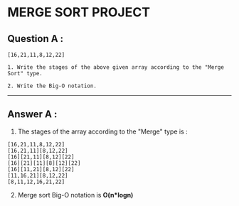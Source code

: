 # MERGE SORT PROJECT

## Question A :

`[16,21,11,8,12,22]`

    1. Write the stages of the above given array according to the "Merge Sort" type.

    2. Write the Big-O notation.
---

## Answer A :

1. The stages of the array according to the "Merge" type is :
```
[16,21,11,8,12,22]
[16,21,11][8,12,22]
[16][21,11][8,12][22]
[16][21][11][8][12][22]
[16][11,21][8,12][22]
[11,16,21][8,12,22]
[8,11,12,16,21,22]
```
2. Merge sort Big-O notation is **O(n*logn)**



